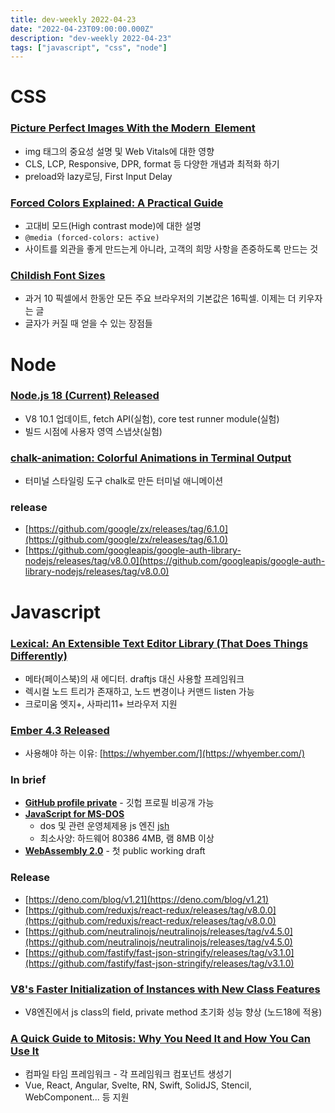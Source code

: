 ```yaml
---
title: dev-weekly 2022-04-23
date: "2022-04-23T09:00:00.000Z"
description: "dev-weekly 2022-04-23"
tags: ["javascript", "css", "node"]
---
```


# CSS

### **[Picture Perfect Images With the Modern  Element](https://stackoverflow.blog/2022/03/28/picture-perfect-images-with-the-modern-element)**

- img 태그의 중요성 설명 및 Web Vitals에 대한 영향
- CLS, LCP, Responsive, DPR, format 등 다양한 개념과 최적화 하기
- preload와 lazy로딩, First Input Delay

### **[Forced Colors Explained: A Practical Guide](https://polypane.app/blog/forced-colors-explained-a-practical-guide)**

- 고대비 모드(High contrast mode)에 대한 설명
- `@media (forced-colors: active)`
- 사이트를 외관을 좋게 만드는게 아니라, 고객의 희망 사항을 존중하도록 만드는 것

### **[Childish Font Sizes](https://cloudfour.com/thinks/childish-font-sizes)**

- 과거 10 픽셀에서 한동안 모든 주요 브라우저의 기본값은 16픽셀. 이제는 더 키우자는 글
- 글자가 커질 때 얻을 수 있는 장점들

# Node

### **[Node.js 18 (Current) Released](https://nodeweekly.com/link/122584/154188e1e3)**

- V8 10.1 업데이트, fetch API(실험), core test runner module(실험)
- 빌드 시점에 사용자 영역 스냅샷(실험)

### **[chalk-animation: Colorful Animations in Terminal Output](https://github.com/bokub/chalk-animation)**

- 터미널 스타일링 도구 chalk로 만든 터미널 애니메이션

### release

- [https://github.com/google/zx/releases/tag/6.1.0](https://github.com/google/zx/releases/tag/6.1.0)
- [https://github.com/googleapis/google-auth-library-nodejs/releases/tag/v8.0.0](https://github.com/googleapis/google-auth-library-nodejs/releases/tag/v8.0.0)

# Javascript

### **[Lexical: An Extensible Text Editor Library (That Does Things Differently)](https://javascriptweekly.com/link/122666/4e4af8cb63)**

- 메타(페이스북)의 새 에디터. draftjs 대신 사용할 프레임워크
- 렉시컬 노드 트리가 존재하고, 노드 변경이나 커맨드 listen 가능
- 크로미움 엣지+, 사파리11+ 브라우저 지원

### **[Ember 4.3 Released](https://blog.emberjs.com/ember-released-4-3/)**

- 사용해야 하는 이유: [https://whyember.com/](https://whyember.com/)

### In brief

- **[GitHub profile private](https://github.blog/changelog/2022-04-21-private-profiles/)** - 깃헙 프로필 비공개 가능
- **[JavaScript for MS-DOS](https://hackaday.com/2022/04/15/javascript-is-everywhere-even-msdos/)**
    - dos 및 관련 운영체제용 js 엔진 [jsh](https://github.com/SuperIlu/jSH)
    - 최소사양: 하드웨어 80386 4MB, 램 8MB 이상
- **[WebAssembly 2.0](https://www.w3.org/TR/wasm-core-2/)** - 첫 public working draft

### Release

- [https://deno.com/blog/v1.21](https://deno.com/blog/v1.21)
- [https://github.com/reduxjs/react-redux/releases/tag/v8.0.0](https://github.com/reduxjs/react-redux/releases/tag/v8.0.0)
- [https://github.com/neutralinojs/neutralinojs/releases/tag/v4.5.0](https://github.com/neutralinojs/neutralinojs/releases/tag/v4.5.0)
- [https://github.com/fastify/fast-json-stringify/releases/tag/v3.1.0](https://github.com/fastify/fast-json-stringify/releases/tag/v3.1.0)

### **[V8's Faster Initialization of Instances with New Class Features](https://v8.dev/blog/faster-class-features)**

- V8엔진에서 js class의 field, private method 초기화 성능 향상 (노드18에 적용)

### **[A Quick Guide to Mitosis: Why You Need It and How You Can Use It](https://www.builder.io/blog/mitosis-a-quick-guide)**

- 컴파일 타임 프레임워크 - 각 프레임워크 컴포넌트 생성기
- Vue, React, Angular, Svelte, RN, Swift, SolidJS, Stencil, WebComponent... 등 지원